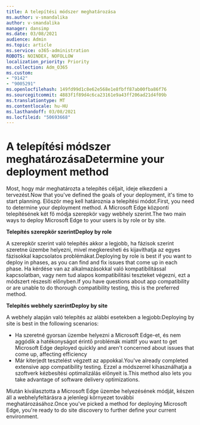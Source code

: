 ```yaml
---
title: A telepítési módszer meghatározása
ms.author: v-smandalika
author: v-smandalika
manager: dansimp
ms.date: 03/08/2021
audience: Admin
ms.topic: article
ms.service: o365-administration
ROBOTS: NOINDEX, NOFOLLOW
localization_priority: Priority
ms.collection: Adm_O365
ms.custom:
- "9142"
- "9005291"
ms.openlocfilehash: 149fd99d1c8e62e568e1e8fbff87ab00fba86f76
ms.sourcegitcommit: 4883f1f89d4c6ca23161e9a43ff206ad21d4f09b
ms.translationtype: MT
ms.contentlocale: hu-HU
ms.lasthandoff: 03/08/2021
ms.locfileid: "50693668"
---
```

# <a name="determine-your-deployment-method"></a><span data-ttu-id="c50e0-102">A telepítési módszer meghatározása</span><span class="sxs-lookup"><span data-stu-id="c50e0-102">Determine your deployment method</span></span>

<span data-ttu-id="c50e0-103">Most, hogy már meghatározta a telepítés céljait, ideje elkezdeni a tervezést.</span><span class="sxs-lookup"><span data-stu-id="c50e0-103">Now that you've defined the goals of your deployment, it's time to start planning.</span></span> <span data-ttu-id="c50e0-104">Először meg kell határoznia a telepítési módot.</span><span class="sxs-lookup"><span data-stu-id="c50e0-104">First, you need to determine your deployment method.</span></span> <span data-ttu-id="c50e0-105">A Microsoft Edge központi telepítésének két fő módja szerepkör vagy webhely szerint.</span><span class="sxs-lookup"><span data-stu-id="c50e0-105">The two main ways to deploy Microsoft Edge to your users is by role or by site.</span></span>

<span data-ttu-id="c50e0-106">**Telepítés szerepkör szerint**</span><span class="sxs-lookup"><span data-stu-id="c50e0-106">**Deploy by role**</span></span>

<span data-ttu-id="c50e0-107">A szerepkör szerint való telepítés akkor a legjobb, ha fázisok szerint szeretne üzembe helyezni, mivel megkeresheti és kijavíthatja az egyes fázisokkal kapcsolatos problémákat.</span><span class="sxs-lookup"><span data-stu-id="c50e0-107">Deploying by role is best if you want to deploy in phases, as you can find and fix issues that come up in each phase.</span></span> <span data-ttu-id="c50e0-108">Ha kérdése van az alkalmazásokkal való kompatibilitással kapcsolatban, vagy nem tud alapos kompatibilitási teszteket végezni, ezt a módszert részesíti előnyben.</span><span class="sxs-lookup"><span data-stu-id="c50e0-108">If you have questions about app compatibility or are unable to do thorough compatibility testing, this is the preferred method.</span></span>

<span data-ttu-id="c50e0-109">**Telepítés webhely szerint**</span><span class="sxs-lookup"><span data-stu-id="c50e0-109">**Deploy by site**</span></span>

<span data-ttu-id="c50e0-110">A webhely alapján való telepítés az alábbi esetekben a legjobb:</span><span class="sxs-lookup"><span data-stu-id="c50e0-110">Deploying by site is best in the following scenarios:</span></span>
- <span data-ttu-id="c50e0-111">Ha szeretné gyorsan üzembe helyezni a Microsoft Edge-et, és nem aggódik a hatékonyságot érintő problémák miatt</span><span class="sxs-lookup"><span data-stu-id="c50e0-111">If you want to get Microsoft Edge deployed quickly and aren't concerned about issues that come up, affecting efficiency</span></span>
- <span data-ttu-id="c50e0-112">Már kiterjedt tesztelést végzett az appokkal.</span><span class="sxs-lookup"><span data-stu-id="c50e0-112">You've already completed extensive app compatibility testing.</span></span> <span data-ttu-id="c50e0-113">Ezzel a módszerrel kihasználhatja a szoftverk kézbesítési optimalizálás előnyeit is.</span><span class="sxs-lookup"><span data-stu-id="c50e0-113">This method also lets you take advantage of software delivery optimizations.</span></span>

<span data-ttu-id="c50e0-114">Miután kiválasztotta a Microsoft Edge üzembe helyezésének módját, készen áll a webhelyfeltárásra a jelenlegi környezet további meghatározásához.</span><span class="sxs-lookup"><span data-stu-id="c50e0-114">Once you've picked a method for deploying Microsoft Edge, you're ready to do site discovery to further define your current environment.</span></span>
